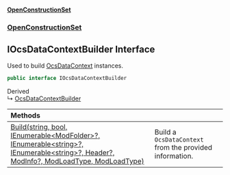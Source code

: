 #### [OpenConstructionSet](index.md 'index')
### [OpenConstructionSet](index.md#OpenConstructionSet 'OpenConstructionSet')
## IOcsDataContextBuilder Interface
Used to build [OcsDataContext](3CnFB+gVLALvXc7mqWGM8Q.md 'OpenConstructionSet.Data.OcsDataContext') instances.  
```csharp
public interface IOcsDataContextBuilder
```

Derived  
&#8627; [OcsDataContextBuilder](U44ADOjq83qr6ihsRA01VQ.md 'OpenConstructionSet.OcsDataContextBuilder')  

| Methods | |
| :--- | :--- |
| [Build(string, bool, IEnumerable&lt;ModFolder&gt;?, IEnumerable&lt;string&gt;?, IEnumerable&lt;string&gt;?, Header?, ModInfo?, ModLoadType, ModLoadType)](VnKDE8nWjAszYIHycMpTog.md 'OpenConstructionSet.IOcsDataContextBuilder.Build(string, bool, System.Collections.Generic.IEnumerable&lt;OpenConstructionSet.Models.ModFolder&gt;?, System.Collections.Generic.IEnumerable&lt;string&gt;?, System.Collections.Generic.IEnumerable&lt;string&gt;?, OpenConstructionSet.Models.Header?, OpenConstructionSet.Models.ModInfo?, OpenConstructionSet.Models.ModLoadType, OpenConstructionSet.Models.ModLoadType)') | Build a `OcsDataContext` from the provided information.<br/> |
